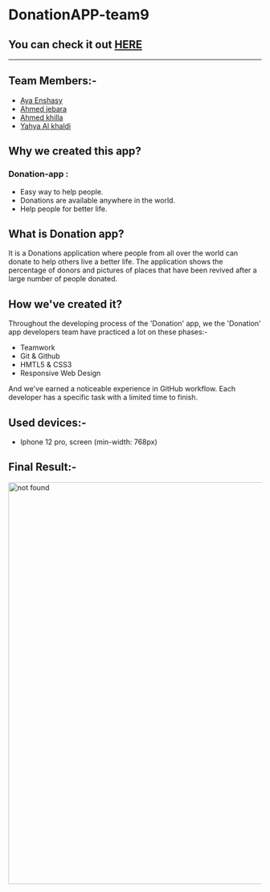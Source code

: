 # DonationAPP-team9

 ## You can check it out [HERE](https://gsg-cf05.github.io/DonationAPP-team-9/)

---

## Team Members:-

- [Aya Enshasy](https://github.com/ayaenshasy2002)
- [Ahmed jebara](https://github.com/Ahmed-jebara)
- [Ahmed khilla](https://github.com/ahmedkhilla)
- [Yahya Al khaldi](https://github.com/yahya-1)


## Why we created this app?

### Donation-app :

- Easy way to help people.
- Donations are available anywhere in the world.
- Help people for better life.

## What is Donation app?

It is a Donations application where people from all over the world can donate to help others live a better life. The
application shows the percentage of donors and pictures of places that have been revived after a large number of people
donated.

## How we've created it?

Throughout the developing process of the 'Donation' app, we the 'Donation' app developers team have practiced a lot on these phases:-

- Teamwork
- Git & Github
- HMTL5 & CSS3
- Responsive Web Design

And we've earned a noticeable experience in GitHub workflow. Each developer has a specific task with a limited time to finish.

## Used devices:-

- Iphone 12 pro, screen (min-width: 768px)

## Final Result:-

<img src="https://i.ibb.co/tzVBdgg/Web-1366-1.png" alt="not found" style="width: 800px; margin-left: auto;margin-right: auto; display: flex;">
